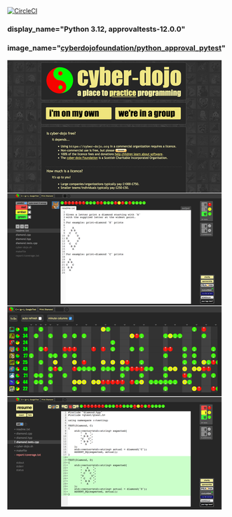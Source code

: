 [![CircleCI](https://circleci.com/gh/cyber-dojo-start-points/python-approval-pytest.svg?style=svg)](https://circleci.com/gh/cyber-dojo-start-points/python-approval-pytest)

### display_name="Python 3.12, approvaltests-12.0.0"
### image_name="[cyberdojofoundation/python_approval_pytest](https://hub.docker.com/repository/docker/cyberdojofoundation/python_approval_pytest)"

![cyber-dojo.org home page](https://github.com/cyber-dojo/cyber-dojo/blob/master/shared/home_page_snapshot.png)
